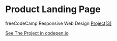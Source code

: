 # Product Landing Page
freeCodeCamp Responsive Web Design [Project[3]](https://www.freecodecamp.org/learn/responsive-web-design/responsive-web-design-projects/build-a-product-landing-page)

[See The Project in codepen.io](https://codepen.io/Hosamation/pen/ExboLKj)